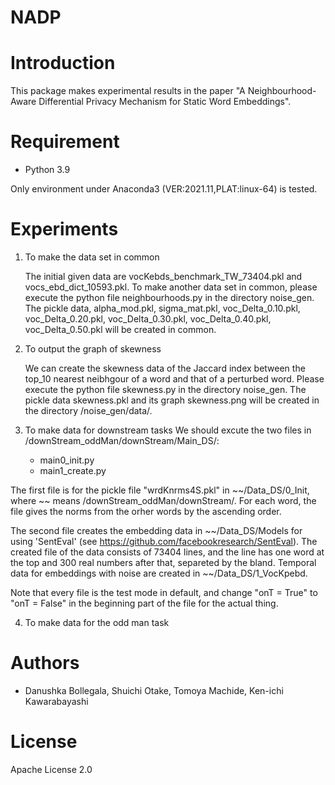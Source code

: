 # NADP 
 
# Introduction

This package makes experimental results in the paper "A Neighbourhood-Aware Differential Privacy Mechanism for Static Word Embeddings".
 
# Requirement
 
* Python 3.9
 
Only environment under Anaconda3 (VER:2021.11,PLAT:linux-64) is tested.
 
# Experiments

1. To make the data set in common

   The initial given data are vocKebds_benchmark_TW_73404.pkl and vocs_ebd_dict_10593.pkl. To make another data set in common, please execute the python file neighbourhoods.py in the directory noise_gen.
   The pickle data, alpha_mod.pkl, sigma_mat.pkl, voc_Delta_0.10.pkl, voc_Delta_0.20.pkl, voc_Delta_0.30.pkl, voc_Delta_0.40.pkl, voc_Delta_0.50.pkl will be created in common.  
  
2. To output the graph of skewness

   We can create the skewness data of the Jaccard index between the top_10 nearest neibhgour of a word and that of a perturbed word.
   Please execute the python file skewness.py in the directory noise_gen.
   The pickle data skewness.pkl and its graph skewness.png will be created in the directory /noise_gen/data/.  

3. To make data for downstream tasks
   We should excute the two files in /downStream_oddMan/downStream/Main_DS/:
   - main0_init.py
   - main1_create.py
     
The first file is for the pickle file "wrdKnrms4S.pkl" in ~~/Data_DS/0_Init, where ~~ means /downStream_oddMan/downStream/.
For each word, the file gives the norms from the orher words by the ascending order. 

The second file creates the embedding data in ~~/Data_DS/Models for using 'SentEval' (see https://github.com/facebookresearch/SentEval). The created file of the data consists of 73404 lines, and the line has one word at the top and 300 real numbers after that, separeted by the bland. Temporal data for embeddings with noise are created in ~~/Data_DS/1_VocKpebd. 

Note that every file is the test mode in default, and change "onT = True" to "onT = False" in the beginning part of the file for the actual thing.
 
4. To make data for the odd man task
 
# Authors
 
* Danushka Bollegala, Shuichi Otake, Tomoya Machide, Ken-ichi Kawarabayashi
 
# License
 
Apache License 2.0
